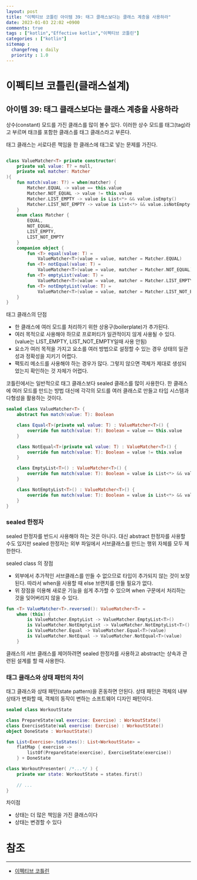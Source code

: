 ```yaml
---
layout: post
title: "이펙티브 코틀린 아이템 39: 태그 클래스보다는 클래스 계층을 사용하라"
date: 2023-01-03 22:02 +0900
comments: true
tags : ["kotlin","Effective kotlin","이펙티브 코틀린"]
categories : ["kotlin"]
sitemap :
  changefreq : daily
  priority : 1.0
---
```


# 이펙티브 코틀린(클래스설계)
## 아이템 39: 태그 클래스보다는 클래스 계층을 사용하라

상수(constant) 모드를 가진 클래스를 많이 볼수 있다. 이러한 상수 모드를 태그(tag)라고 부르며 태크를 포함한 클래스를 태그 클래스라고 부른다.

태그 클래스는 서로다른 책임을 한 클래스에 태그로 넣는 문제를 가진다.

```kotlin

class ValueMatcher<T> private constructor(
    private val value: T? = null,
    private val matcher: Matcher
){
    fun match(value: T?) = when(matcher) {
        Matcher.EQUAL -> value == this.value
        Matcher.NOT_EQUAL -> value != this.value
        Matcher.LIST_EMPTY -> value is List<*> && value.isEmpty()
        Matcher.LIST_NOT_EMPTY -> value is List<*> && value.isNotEmpty()
    }
    enum class Matcher {
        EQUAL,
        NOT_EQUAL,
        LIST_EMPTY,
        LIST_NOT_EMPTY
    }
    companion object {
        fun <T> equal(value: T) = 
            ValueMatcher<T>(value = value, matcher = Matcher.EQUAL)
        fun <T> notEqual(value: T) =
            ValueMatcher<T>(value = value, matcher = Matcher.NOT_EQUAL)
        fun <T> emptyList(value: T) =
            ValueMatcher<T>(value = value, matcher = Matcher.LIST_EMPTY)
        fun <T> notEmptyList(value: T) =
            ValueMatcher<T>(value = value, matcher = Matcher.LIST_NOT_EMPTY)
    }
}

```
태그 클래스의 단점

* 한 클래스에 여러 모드를 처리하기 위한 상용구(boilerplate)가 추가된다.
* 여러 목적으로 사용해야 하므로 프로퍼티가 일관적이지 않게 사용될 수 있다. (value는 LIST_EMPTY, LIST_NOT_EMPTY일때 사용 안됨)
* 요소가 여러 목적을 가지고 요소를 여러 방법으로 설정할 수 있는 경우 상태의 일관성과 정확성을 지키기 어렵다.
* 팩토리 메소드를 사용해야 하는 경우가 많다. 그렇지 않으면 객체가 제대로 생성되었는지 확인하는 것 자체가 어렵다.

코틀린에서는 일반적으로 태그 클래스보다 sealed 클래스를 많이 사용한다. 한 클래스에 여러 모드를 만드는 방법 대신에 각각의 모드를 여러 클래스로 만들고 타입 시스템과 다형성을 활용하는 것이다.

```kotlin
sealed class ValueMatcher<T> {
    abstract fun match(value: T): Boolean

    class Equal<T>(private val value: T) : ValueMatcher<T>() {
        override fun match(value: T): Boolean = value == this.value
    }

    class NotEqual<T>(private val value: T) : ValueMatcher<T>() {
        override fun match(value: T): Boolean = value != this.value
    }

    class EmptyList<T>() : ValueMatcher<T>() {
        override fun match(value: T): Boolean = value is List<*> && value.isEmpty()
    }

    class NotEmptyList<T>() : ValueMatcher<T>() {
        override fun match(value: T): Boolean = value is List<*> && value.isNotEmpty()
    }
}

```

### sealed 한정자

sealed 한정자를 반드시 사용해야 하는 것은 아니다. 대신 abstract 한정자를 사용할 수도 있지만 sealed 한정자는 외부 파일에서 서브클래스를 만드는 행위 자체를 모두 제한한다.

sealed class 의 장점

* 외부에서 추가적인 서브클래스를 만들 수 없으므로 타입이 추가되지 않는 것이 보장된다. 따라서 when을 사용할 때 else 브랜치를 만들 필요가 없다.
* 위 장점을 이용해 새로운 기능을 쉽게 추가할 수 있으며 when 구문에서 처리하는 것을 잊어버리지 않을 수 있다.

```kotlin
fun <T> ValueMatcher<T>.reversed(): ValueMatcher<T> =
    when (this) {
        is ValueMatcher.EmptyList -> ValueMatcher.EmptyList<T>()
        is ValueMatcher.NotEmptyList -> ValueMatcher.NotEmptyList<T>()
        is ValueMatcher.Equal -> ValueMatcher.Equal<T>(value)
        is ValueMatcher.NotEqual -> ValueMatcher.NotEqual<T>(value)
    }
```

클래스의 서브 클래스를 제어하려면 sealed 한정자를 사용하고 abstract는 상속과 관련된 설계를 할 때 사용한다.

### 태그 클래스와 상태 패턴의 차이

태그 클래스와 상태 패턴(state pattern)을 혼동하면 안된다. 상태 패턴은 객체의 내부 상태가 변화할 때, 객체의 동작이 변하는 소프트웨어 디자인 패턴이다.

```kotlin
sealed class WorkoutState

class PrepareState(val exercise: Exercise) : WorkoutState()
class ExerciseState(val exercise: Exercise) : WorkoutState()
object DoneState : WorkoutState()

fun List<Exercise>.toStates(): List<WorkoutState> = 
    flatMap { exercise -> 
        listOf(PrepareState(exercise), ExerciseState(exercise))
    } + DoneState

class WorkoutPresenter( /*...*/ ) {
    private var state: WorkoutState = states.first()
    
    // ...
}
```
차이점
* 상태는 더 많은 책임을 가진 클래스이다
* 상태는 변경할 수 있다



# 참조

-----
* [이펙티브 코틀린](http://www.yes24.com/Product/Goods/106225986)
